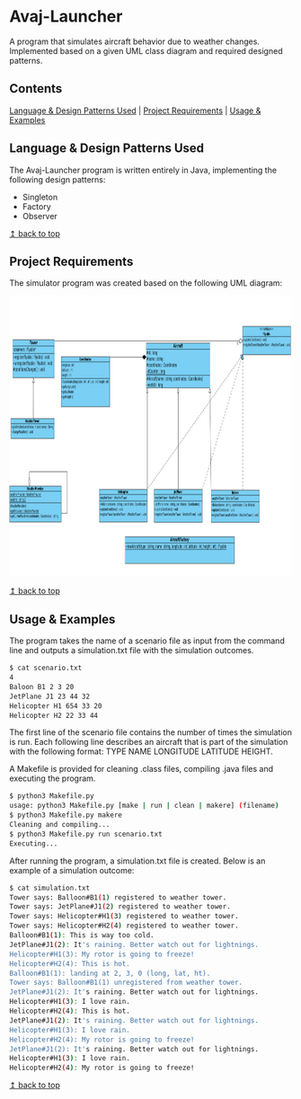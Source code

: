 # <a name="top">Avaj-Launcher</a>
A program that simulates aircraft behavior due to weather changes. Implemented based on a given UML class diagram and required designed patterns.

## Contents

[Language & Design Patterns Used](#language_patterns) | [Project Requirements](#requirements) | [Usage & Examples](#usage_examples)

## <a name="Language_patterns">Language & Design Patterns Used</a>

The Avaj-Launcher program is written entirely in Java, implementing the following design patterns:

* Singleton
* Factory
* Observer

<a href="#top">↥ back to top</a>

## <a name="requirements">Project Requirements</a>

The simulator program was created based on the following UML diagram:

<img src="uml_diagram.jpg" width="800" height="500">

<a href="#top">↥ back to top</a>

## <a name="usage_examples">Usage & Examples</a>

The program takes the name of a scenario file as input from the command line and outputs a simulation.txt file with the simulation outcomes.

```bash
$ cat scenario.txt
4
Baloon B1 2 3 20
JetPlane J1 23 44 32
Helicopter H1 654 33 20
Helicopter H2 22 33 44
```

The first line of the scenario file contains the number of times the simulation is run. Each following line describes an aircraft that is part of the simulation with the following format: TYPE NAME LONGITUDE LATITUDE HEIGHT. 

A Makefile is provided for cleaning .class files, compiling .java files and executing the program.

```bash
$ python3 Makefile.py
usage: python3 Makefile.py [make | run | clean | makere] (filename)
$ python3 Makefile.py makere
Cleaning and compiling...
$ python3 Makefile.py run scenario.txt
Executing...
```

After running the program, a simulation.txt file is created. Below is an example of a simulation outcome:

```bash
$ cat simulation.txt
Tower says: Balloon#B1(1) registered to weather tower.
Tower says: JetPlane#J1(2) registered to weather tower.
Tower says: Helicopter#H1(3) registered to weather tower.
Tower says: Helicopter#H2(4) registered to weather tower.
Balloon#B1(1): This is way too cold.
JetPlane#J1(2): It's raining. Better watch out for lightnings.
Helicopter#H1(3): My rotor is going to freeze!
Helicopter#H2(4): This is hot.
Balloon#B1(1): landing at 2, 3, 0 (long, lat, ht).
Tower says: Balloon#B1(1) unregistered from weather tower.
JetPlane#J1(2): It's raining. Better watch out for lightnings.
Helicopter#H1(3): I love rain.
Helicopter#H2(4): This is hot.
JetPlane#J1(2): It's raining. Better watch out for lightnings.
Helicopter#H1(3): I love rain.
Helicopter#H2(4): My rotor is going to freeze!
JetPlane#J1(2): It's raining. Better watch out for lightnings.
Helicopter#H1(3): I love rain.
Helicopter#H2(4): My rotor is going to freeze!
```

<a href="#top">↥ back to top</a>